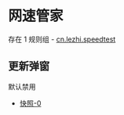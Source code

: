 # 网速管家

存在 1 规则组 - [cn.lezhi.speedtest](/src/apps/cn.lezhi.speedtest.ts)

## 更新弹窗

默认禁用

- [快照-0](https://i.gkd.li/import/12727619)

